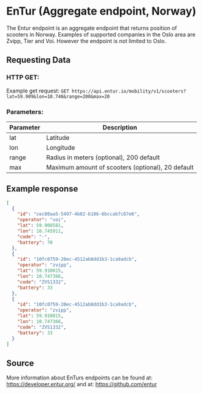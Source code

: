 # EnTur (Aggregate endpoint, Norway)
The Entur endpoint is an aggregate endpoint that returns position of scooters in Norway. 
Examples of supported companies in the Oslo area are Zvipp, Tier and Voi. However the endpoint is not limited to Oslo. 

## Requesting Data
### HTTP GET: 
Example get request:
`GET https://api.entur.io/mobility/v1/scooters?lat=59.909&lon=10.746&range=200&max=20
`
### Parameters: 
|Parameter  |Description | 
|--|--|
| lat | Latitude|
|lon|Longitude|
|range|Radius in meters (optional), 200 default|
|max| Maximum amount of scooters (optional), 20 default| 

## Example response 
```json
[
  {
    "id": "cec80aa5-5497-4b82-b186-6bccab7c87e6",
    "operator": "voi",
    "lat": 59.908581,
    "lon": 10.745911,
    "code": "-",
    "battery": 70
  },
  {
    "id": "10fc0759-20ec-4512ab8dd1b3-1ca9adcb",
    "operator": "zvipp",
    "lat": 59.910015,
    "lon": 10.747366,
    "code": "ZVS1332",
    "battery": 33
  },
  {
    "id": "10fc0759-20ec-4512ab8dd1b3-1ca9adcb",
    "operator": "zvipp",
    "lat": 59.910015,
    "lon": 10.747366,
    "code": "ZVS1332",
    "battery": 33
  }
]
``` 

## Source
More information about EnTurs endpoints can be found at:
https://developer.entur.org/
and at:
https://github.com/entur
